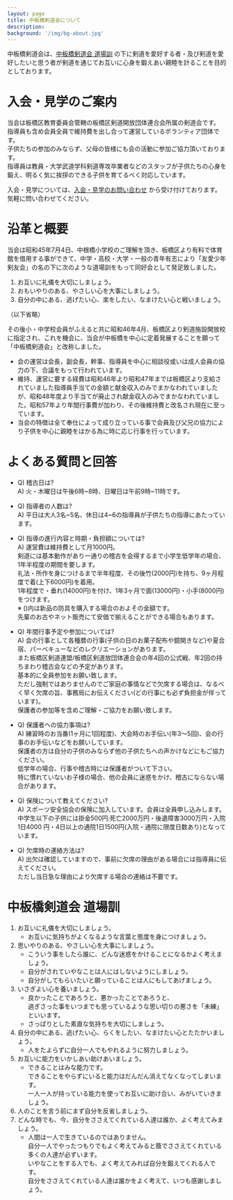 ```yaml
---
layout: page
title: 中板橋剣道会について
description: 
background: '/img/bg-about.jpg'
---
```


中板橋剣道会は、[中板橋剣道会 道場訓](#%E4%B8%AD%E6%9D%BF%E6%A9%8B%E5%89%A3%E9%81%93%E4%BC%9A-%E9%81%93%E5%A0%B4%E8%A8%93) の下に剣道を愛好する者・及び剣道を愛好したいと思う者が剣道を通じてお互いに心身を鍛えあい親睦を計ることを目的としております。

# 入会・見学のご案内

当会は板橋区教育委員会管轄の板橋区剣道開放団体連合会所属の剣道会です。  
指導員も含め会員全員で維持費を出し合って運営しているポランティア団体です。  
子供たちの参加のみならず、父母の皆様にも会の活動に参加ご協力頂いております。  
指導員は教員・大学武道学科剣道専攻卒業者などのスタッフが子供たちの心身を鍛え、明るく気に挨拶のできる子供を育てるべく対応しています。  

入会・見学については、[入会・見学のお問い合わせ](contact) から受け付けております。
気軽に問い合わせてください。

# 沿革と概要

当会は昭和45年7月4日、中根橋小学校のご理解を頂き、板橋区より有料で体育館を借用する事ができて、中学・高校・大学・一般の青年有志により「友愛少年剣友会」の名の下に次のような道場訓をもって同好会として発足致しました。

1. お互いに礼儀を大切にしましょう。
2. おもいやりのある、やさしい心を大事にしましょう。
3. 自分の中にある、逃げたい心、楽をしたい、なまけたい心と戦いましょう。

（以下省略）

 その後小・中学校会員がふえると共に昭和46年4月、板橋区より剣道施設開放校に指定され、これを機会に、当会が中板橋を中心に定着発展することを願って「中板橋剣道会」と改称しました。

* 会の運営は会長，副会長，幹事、指導員を中心に相談役或いは成人会員の協力の下、合議をもって行われています。
* 維持、運営に要する経費は昭和46年より昭和47年までは板橋区より支給されていました指導員手当ての金額と献金収入のみでまかなわれていましたが、昭和48年度より手当てが廃止され献金収入のみでまかなわれていました。昭和57年より年間行事費が加わり、その後維持費と改名され現在に至っています。
* 当会の特徴は全て奉仕によって成り立っている事で会員及び父兄の協力により子供を中心に親睦をはかる為に時に応じ行事を行っています。

# よくある質問と回答

* Q) 稽古日は?  
A) 火・木曜日は午後6時~8時、日曜日は午前9時~11時です。

* Q) 指導者の人数は?  
A) 平日は大人3名~5名、休日は4~6の指導員が子供たちの指導にあたっています。

* Q) 指導の進行内容と時期・負担額については?  
A) 運営費は維持費として月1000円。  
剣道には基本動作があり一通りの稽古を会得するまで小学生低学年の場合、1年半程度の期間を要します。  
礼法・所作を身につけるまで半年程度、その後竹(2000円)を持ち、9ヶ月程度で着(上下6000円)を着用。  
1年程度で・垂れ(14000円)を付け、1年3ヶ月で面(13000円)・小手(8000円)をつけます。  
※ ()内は新品の防具を購入する場合のおよその金額です。  
先輩のお古やネット販売にて安価で揃えることができる場合もあります。

* Q) 年間行事予定や参加については?  
A) 会の行事として各種暦の行事(子供の日のお菓子配布や鏡開きなど)や夏合宿、パーベキューなどのレクリエーションがあります。  
また板橋区剣道連盟/板橋区剣道放団体連合会の年4回の公式戦、年2回の持ちまわり稽古会などの予定があります。  
基本的に全員参加をお願い致します。  
ただし強制ではありませんのでご家庭の事情などで欠席する場合は、なるべく早く欠席の旨、事務局にお伝えください(どの行事にも必ず負担金が伴っています)。  
保護者の参加等を含めご理解・ご協力をお願い致します。

* Q) 保護者への協力事項は?  
A) 練習時のお当番(1ヶ月に1回程度)、大会時のお手伝い(年3〜5回)、会の行事のお手伝いなどをお願いしています。  
保護者の方は自分の子供のみならず他の子供たちへの声かけなどにもご協力ください。  
低学年の場合、行事や稽古時には保護者がついて下さい。  
特に慣れていないお子様の場合、他の会員に迷惑をかけ、稽古にならない場合があります。

* Q) 保険について教えてください?  
A) スポーツ安全協会の保険に加入しています。会員は全員申し込みします。中学生以下の子供には掛金500円:死亡2000万円・後遺障害3000万円・入院1日4000
円・4日以上の通院1日1500円(入院・通院に限度日数あり)となっています。

* Q) 欠席時の連絡方法は?  
A) 出欠は確認していますので、事前に欠席の理由がある場合には指導員に伝えてください。  
ただし当日急な理由により欠席する場合の連絡は不要です。

# 中板橋剣道会 道場訓

1. お互いに礼儀を大切にしましょう。
    * お互いに気持ちがよくなるような言葉と態度を身につけましょう。
2. 思いやりのある、やさしい心を大事にしましょう。
    * こういう事をしたら誰に、どんな迷惑をかけることになるかよく考えましょう。
    * 自分がされていやなことは人にはしないようにしましょう。
    * 自分がしてもらいたいと願っていることは人にもしてあげましょう。
3. いさぎよい心を養いましょう。
    * 良かったことであろうと、悪かったことであろうと、  
    過ぎさった事をいつまでも思っているような思い切りの悪さを「未練」といいます。
    * さっぱりとした素直な気持ちを大切にしましょう。
4. 自分の中にある、逃げたい心、らくをしたい、なまけたい心とたたかいましょう。
    * 人をたよらずに自分一人でもやれるように努力しましょう。
5. お互いに能力をいかしあい助けあいましょう。
    * できることはみな能力です。  
    できることをやらずにいると能力はだんだん消えてなくなってしまいます。  
一人一人が持っている能力を使ってお互いに助け合い、みがいていきましょう。
6. 人のことを言う前にまず自分を反省しましょう。
7. どんな時でも、今、自分をささえてくれている人達は誰か、よく考えてみましょう。
    * 人間は一人で生きているのではありません。  
    自分一人でやったつもりでもよく考えてみると蔭でささえてくれている多くの人達が必ずいます。  
    いやなことをする人でも、よく考えてみれば自分を鍛えてくれる人です。  
自分をささえてくれている人達は誰かをよく考えて、いつも感謝しましょう。
